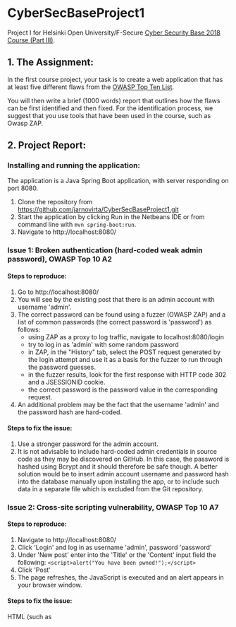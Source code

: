 # CyberSecBaseProject1

Project I for Helsinki Open University/F-Secure [ Cyber Security Base 2018 Course (Part III)](https://cybersecuritybase.mooc.fi/project/).

## 1. The Assignment:

In the first course project, your task is to create a web application that has at least five different flaws from the [OWASP Top Ten List](https://www.owasp.org/images/7/72/OWASP_Top_10-2017_%28en%29.pdf.pdf). 

You will then write a brief (1000 words) report that outlines how the flaws can be first identified and then fixed. For the identification process, we suggest that you use tools that have been used in the course, such as Owasp ZAP. 


## 2. Project Report:
### Installing and running the application:

The application is a Java Spring Boot application, with server responding on port 8080.
1. Clone the repository from https://github.com/jarnovirta/CyberSecBaseProject1.git
2. Start the application by clicking Run in the Netbeans IDE or from command line with `mvn spring-boot:run`. 
3. Navigate to http://localhost:8080/


### Issue 1: Broken authentication (hard-coded weak admin password), OWASP Top 10 A2
#### Steps to reproduce:

1. Go to http://localhost:8080/
2. You will see by the existing post that there is an admin account with username 'admin'.
3. The correct password can be found using a fuzzer (OWASP ZAP) and a list of common passwords (the correct password is 'password') as follows:
    - using ZAP as a proxy to log traffic, navigate to localhost:8080/login
    - try to log in as 'admin' with some random password
    - in ZAP, in the "History" tab, select the POST request generated by the login attempt and use it as a basis for the fuzzer to run through the password guesses. 
    - in the fuzzer results, look for the first response with HTTP code 302 and a JSESSIONID cookie.
    - the correct password is the password value in the corresponding request. 
4. An additional problem may be the fact that the username 'admin' and the
password hash are hard-coded. 

#### Steps to fix the issue:

1. Use a stronger password for the admin account.
2. It is not advisable to include hard-coded admin credentials in source code as they may be discovered on GitHub. In this case, the password is hashed using Bcrypt and it should therefore be safe though. A better solution would be to insert admin account username and password hash into the database manually upon installing the app, or to include such data in a separate file which is excluded from the Git repository.


### Issue 2: Cross-site scripting vulnerability, OWASP Top 10 A7
#### Steps to reproduce:

1. Navigate to http://localhost:8080/
2. Click 'Login' and log in as username 'admin', password 'password'
3. Under 'New post' enter into the 'Title' or the 'Content' input field the following:
      `<script>alert("You have been pwned!");</script>`
4. Click 'Post'
5. The page refreshes, the JavaScript is executed and an alert appears in your
browser window. 

#### Steps to fix the issue: 

HTML (such as <script> tags) needs to be escaped in the app's web views when rendering user provided content. 

Most view template frameworks provide tools for escaping HTML in rendered data.

In my project, with JSP's, the fix would be as follows:
1. Open webapp/WEB-INF/jsp/forum.jsp
2. Replace `${post.title}` and `${post.content}` with `<c:out value="${post.title}" />`
and `<c:out value="${post.content}" />`


### Issue 3: Broken access control (user can delete another user's post), OWASP Top 10 A5
#### Steps to reproduce:

1. Open your browser's developer tools view (/console) and the "Network" tab.
2. Navigate to localhost:8080/ and click on "Login"
3. Log in as 'kevinmitnick', password '123456'
4. Add a post. A 'Delete' button is shown next to Kevin's new post, not next to the Admin's post. Kevin is not an admin.
5. Open an HTTP request in the developer tools / network tab and copy the value of the JSESSIONID session cookie.
6. Using an application for generating HTTP requests (I use the ARC add-on in Chrome), make a POST request to localhost:8080/posts/delete (it should be delete but I took a shortcut because a DELETE request would require using an AJAX request which would require tinkering with the CSRF token...). Set header `Content-Type` to `application/x-www-form-urlencoded`. In request body, set parameter "id" to 1 (`id=1`).
7. Refresh your browser view. Kevin was able to delete a post by user 'admin'.

#### Steps to fix the issue:

Access should be controlled on the server side. The way to fix the issue would be to check in PostController.java that the post to be deleted was made by the user deleting it or the user is an admin user. Never trust requests or data coming from the user but instead apply the necessary controls on the server side!


### Issue 4: SQL injection, OWASP Top 10 A1
#### Steps to reproduce:

1. Go to localhost:8080/frontPage
2. Enter the following into the 'Search for' input field:
    `'; DROP TABLE accounts; --`
3. Click 'Search'
4. The ACCOUNTS table has been deleted from database and you cannot log in (username 'admin', password 'password')

#### Steps to fix the issue:

Do not ever concatenate an SQL query string! Always use parameterized queries. They allow for a separation of commands and user input so that the latter cannot be interpreted as commands by the database engine. In my code I use basic Java JDBC code with concatenated query strings. The code could be fixed by using [java.sql.PreparedStatement](https://docs.oracle.com/javase/tutorial/jdbc/basics/prepared.html)

Basically any library or framework will have standard query methods which allow you to prevent this vulnerability. It was actually quite a lot of work to include this vulnerability as the Spring Boot framework uses by default the Hibernate JPA library and it does not seem to allow multiple SQL (or rather JPQL) statements to be run at once, separated by a semicolon. That's why I used basic JDBC instead of JPA. What is possible to do with Hibernate, though, is to inject malicious SQL such as `' OR 1=1`into a SELECT query to get too many results from the database as long as the injection is a single JPQL statement. I wanted to go for the nuclear option of DROP TABLE, though.


### Issue 5: Insufficient logging, OWASP Top 10 A10

My application very little logging and the log is not saved to a file. It would be impossible to know if the site has been hacked, when, how, by whom and what the resulting damage might be. Also, any non-intentional problems which might be due to bugs or misconfigurations, would not be easily spotted. 

#### Steps to fix the issue:

1. Configure sufficient logs to be written to a file. In Spring Boot this can be done by adding the logging.file property to the application.properties file ([instructions](https://docs.spring.io/spring-boot/docs/current/reference/html/boot-features-logging.html)
under 'File output')
2. Configure sufficient logging levels. For Spring Boot see for example the instructions [here](https://stackoverflow.com/questions/20485059/spring-boot-how-can-i-set-the-logging-level-with-application-properties)
3. Configure logs to include information on incoming HTTP requests. With Spring this is best done by configuring an interceptor to intercept all incoming requests. See for example [here](https://www.baeldung.com/spring-http-logging).

In my project, adding these configurations to application.properties would be a start:
```
logging.level.org.springframework.web=ERROR  
logging.level.com.cybersec.cybersec_project1=DEBUG  
logging.pattern.console= %d{yyyy-MM-dd HH:mm:ss} - %msg%n  
logging.pattern.file= %d{yyyy-MM-dd HH:mm:ss} [%thread] %-5level %logger{36} - %msg%n  
logging.file=logs/application.log 
```

